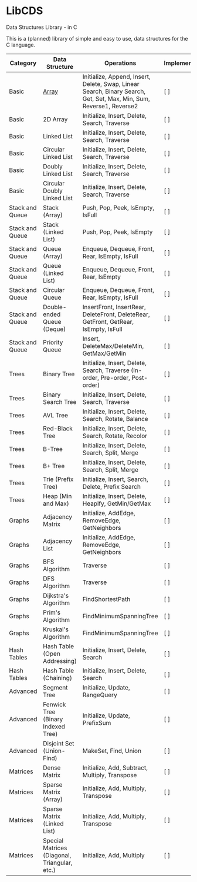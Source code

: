 # LibCDS

Data Structures Library - in C

This is a (planned) library of simple and easy to use, data structures for the C language.

| Category        | Data Structure                                | Operations                                                                                                          | Implemented |
| --------------- | --------------------------------------------- | ------------------------------------------------------------------------------------------------------------------- | ----------- |
| Basic           | [Array](#docs/arrays.md)                      | Initialize, Append, Insert, Delete, Swap, Linear Search, Binary Search, Get, Set, Max, Min, Sum, Reverse1, Reverse2 | [ ]         |
| Basic           | 2D Array                                      | Initialize, Insert, Delete, Search, Traverse                                                                        | [ ]         |
| Basic           | Linked List                                   | Initialize, Insert, Delete, Search, Traverse                                                                        | [ ]         |
| Basic           | Circular Linked List                          | Initialize, Insert, Delete, Search, Traverse                                                                        | [ ]         |
| Basic           | Doubly Linked List                            | Initialize, Insert, Delete, Search, Traverse                                                                        | [ ]         |
| Basic           | Circular Doubly Linked List                   | Initialize, Insert, Delete, Search, Traverse                                                                        | [ ]         |
| Stack and Queue | Stack (Array)                                 | Push, Pop, Peek, IsEmpty, IsFull                                                                                    | [ ]         |
| Stack and Queue | Stack (Linked List)                           | Push, Pop, Peek, IsEmpty                                                                                            | [ ]         |
| Stack and Queue | Queue (Array)                                 | Enqueue, Dequeue, Front, Rear, IsEmpty, IsFull                                                                      | [ ]         |
| Stack and Queue | Queue (Linked List)                           | Enqueue, Dequeue, Front, Rear, IsEmpty                                                                              | [ ]         |
| Stack and Queue | Circular Queue                                | Enqueue, Dequeue, Front, Rear, IsEmpty, IsFull                                                                      | [ ]         |
| Stack and Queue | Double-ended Queue (Deque)                    | InsertFront, InsertRear, DeleteFront, DeleteRear, GetFront, GetRear, IsEmpty, IsFull                                | [ ]         |
| Stack and Queue | Priority Queue                                | Insert, DeleteMax/DeleteMin, GetMax/GetMin                                                                          | [ ]         |
| Trees           | Binary Tree                                   | Initialize, Insert, Delete, Search, Traverse (In-order, Pre-order, Post-order)                                      | [ ]         |
| Trees           | Binary Search Tree                            | Initialize, Insert, Delete, Search, Traverse                                                                        | [ ]         |
| Trees           | AVL Tree                                      | Initialize, Insert, Delete, Search, Rotate, Balance                                                                 | [ ]         |
| Trees           | Red-Black Tree                                | Initialize, Insert, Delete, Search, Rotate, Recolor                                                                 | [ ]         |
| Trees           | B-Tree                                        | Initialize, Insert, Delete, Search, Split, Merge                                                                    | [ ]         |
| Trees           | B+ Tree                                       | Initialize, Insert, Delete, Search, Split, Merge                                                                    | [ ]         |
| Trees           | Trie (Prefix Tree)                            | Initialize, Insert, Search, Delete, Prefix Search                                                                   | [ ]         |
| Trees           | Heap (Min and Max)                            | Initialize, Insert, Delete, Heapify, GetMin/GetMax                                                                  | [ ]         |
| Graphs          | Adjacency Matrix                              | Initialize, AddEdge, RemoveEdge, GetNeighbors                                                                       | [ ]         |
| Graphs          | Adjacency List                                | Initialize, AddEdge, RemoveEdge, GetNeighbors                                                                       | [ ]         |
| Graphs          | BFS Algorithm                                 | Traverse                                                                                                            | [ ]         |
| Graphs          | DFS Algorithm                                 | Traverse                                                                                                            | [ ]         |
| Graphs          | Dijkstra's Algorithm                          | FindShortestPath                                                                                                    | [ ]         |
| Graphs          | Prim's Algorithm                              | FindMinimumSpanningTree                                                                                             | [ ]         |
| Graphs          | Kruskal's Algorithm                           | FindMinimumSpanningTree                                                                                             | [ ]         |
| Hash Tables     | Hash Table (Open Addressing)                  | Initialize, Insert, Delete, Search                                                                                  | [ ]         |
| Hash Tables     | Hash Table (Chaining)                         | Initialize, Insert, Delete, Search                                                                                  | [ ]         |
| Advanced        | Segment Tree                                  | Initialize, Update, RangeQuery                                                                                      | [ ]         |
| Advanced        | Fenwick Tree (Binary Indexed Tree)            | Initialize, Update, PrefixSum                                                                                       | [ ]         |
| Advanced        | Disjoint Set (Union-Find)                     | MakeSet, Find, Union                                                                                                | [ ]         |
| Matrices        | Dense Matrix                                  | Initialize, Add, Subtract, Multiply, Transpose                                                                      | [ ]         |
| Matrices        | Sparse Matrix (Array)                         | Initialize, Add, Multiply, Transpose                                                                                | [ ]         |
| Matrices        | Sparse Matrix (Linked List)                   | Initialize, Add, Multiply, Transpose                                                                                | [ ]         |
| Matrices        | Special Matrices (Diagonal, Triangular, etc.) | Initialize, Add, Multiply                                                                                           | [ ]         |
